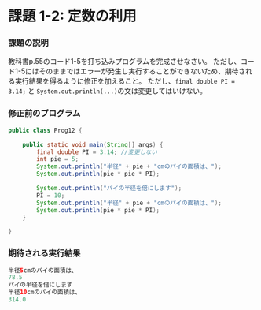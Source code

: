 # 課題 1-2: 定数の利用

### 課題の説明
教科書p.55のコード1-5を打ち込みプログラムを完成させなさい。
ただし、コード1-5にはそのままではエラーが発生し実行することができないため、期待される実行結果を得るように修正を加えること。
ただし、`final double PI = 3.14;` と `System.out.println(...)`の文は変更してはいけない。

### 修正前のプログラム
```java
public class Prog12 {

	public static void main(String[] args) {
		final double PI = 3.14; //変更しない
		int pie = 5;
		System.out.println("半径" + pie + "cmのパイの面積は、");
		System.out.println(pie * pie * PI);

		System.out.println("パイの半径を倍にします");
		PI = 10;
		System.out.println("半径" + pie + "cmのパイの面積は、");
		System.out.println(pie * pie * PI);
	}

}
```

### 期待される実行結果
```java
半径5cmのパイの面積は、
78.5
パイの半径を倍にします
半径10cmのパイの面積は、
314.0
```
